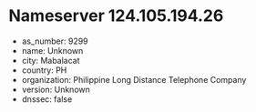 # Nameserver 124.105.194.26

* as_number: 9299
* name: Unknown
* city: Mabalacat
* country: PH
* organization: Philippine Long Distance Telephone Company
* version: Unknown
* dnssec: false

